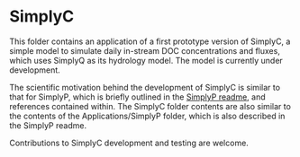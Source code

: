 # SimplyC

This folder contains an application of a first prototype version of SimplyC, a simple model to simulate daily in-stream DOC concentrations and fluxes, which uses SimplyQ as its hydrology model. The model is currently under development.

The scientific motivation behind the development of SimplyC is similar to that for SimplyP, which is briefly outlined in the [SimplyP readme](https://github.com/NIVANorge/Mobius/tree/master/Applications/SimplyP#simplyp-mobius-version), and references contained within. The SimplyC folder contents are also similar to the contents of the Applications/SimplyP folder, which is also described in the SimplyP readme.

Contributions to SimplyC development and testing are welcome.
